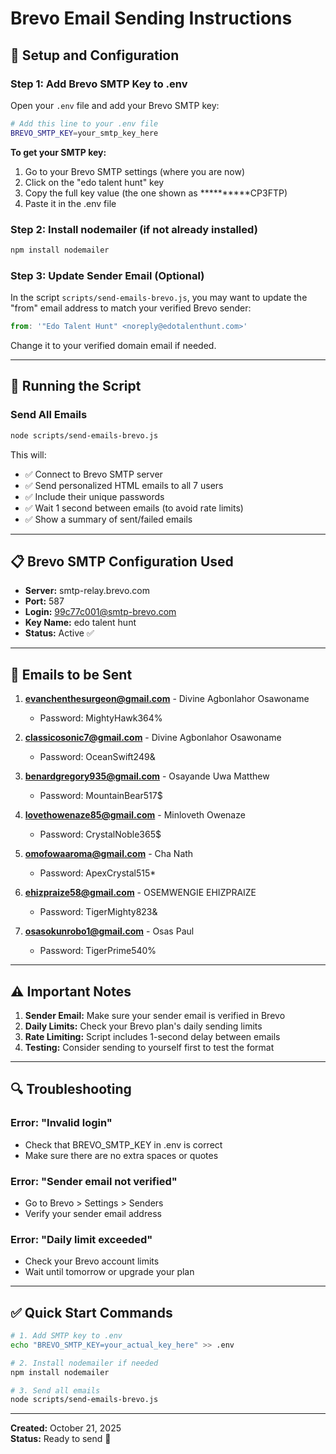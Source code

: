 # Brevo Email Sending Instructions

## 📧 Setup and Configuration

### Step 1: Add Brevo SMTP Key to .env

Open your `.env` file and add your Brevo SMTP key:

```bash
# Add this line to your .env file
BREVO_SMTP_KEY=your_smtp_key_here
```

**To get your SMTP key:**
1. Go to your Brevo SMTP settings (where you are now)
2. Click on the "edo talent hunt" key
3. Copy the full key value (the one shown as **********CP3FTP)
4. Paste it in the .env file

### Step 2: Install nodemailer (if not already installed)

```bash
npm install nodemailer
```

### Step 3: Update Sender Email (Optional)

In the script `scripts/send-emails-brevo.js`, you may want to update the "from" email address to match your verified Brevo sender:

```javascript
from: '"Edo Talent Hunt" <noreply@edotalenthunt.com>'
```

Change it to your verified domain email if needed.

---

## 🚀 Running the Script

### Send All Emails

```bash
node scripts/send-emails-brevo.js
```

This will:
- ✅ Connect to Brevo SMTP server
- ✅ Send personalized HTML emails to all 7 users
- ✅ Include their unique passwords
- ✅ Wait 1 second between emails (to avoid rate limits)
- ✅ Show a summary of sent/failed emails

---

## 📋 Brevo SMTP Configuration Used

- **Server:** smtp-relay.brevo.com
- **Port:** 587
- **Login:** 99c77c001@smtp-brevo.com
- **Key Name:** edo talent hunt
- **Status:** Active ✅

---

## 📧 Emails to be Sent

1. **evanchenthesurgeon@gmail.com** - Divine Agbonlahor Osawoname
   - Password: MightyHawk364%

2. **classicosonic7@gmail.com** - Divine Agbonlahor Osawoname
   - Password: OceanSwift249&

3. **benardgregory935@gmail.com** - Osayande Uwa Matthew
   - Password: MountainBear517$

4. **lovethowenaze85@gmail.com** - Minloveth Owenaze
   - Password: CrystalNoble365$

5. **omofowaaroma@gmail.com** - Cha Nath
   - Password: ApexCrystal515*

6. **ehizpraize58@gmail.com** - OSEMWENGIE EHIZPRAIZE
   - Password: TigerMighty823&

7. **osasokunrobo1@gmail.com** - Osas Paul
   - Password: TigerPrime540%

---

## ⚠️ Important Notes

1. **Sender Email:** Make sure your sender email is verified in Brevo
2. **Daily Limits:** Check your Brevo plan's daily sending limits
3. **Rate Limiting:** Script includes 1-second delay between emails
4. **Testing:** Consider sending to yourself first to test the format

---

## 🔍 Troubleshooting

### Error: "Invalid login"
- Check that BREVO_SMTP_KEY in .env is correct
- Make sure there are no extra spaces or quotes

### Error: "Sender email not verified"
- Go to Brevo > Settings > Senders
- Verify your sender email address

### Error: "Daily limit exceeded"
- Check your Brevo account limits
- Wait until tomorrow or upgrade your plan

---

## ✅ Quick Start Commands

```bash
# 1. Add SMTP key to .env
echo "BREVO_SMTP_KEY=your_actual_key_here" >> .env

# 2. Install nodemailer if needed
npm install nodemailer

# 3. Send all emails
node scripts/send-emails-brevo.js
```

---

**Created:** October 21, 2025  
**Status:** Ready to send 🚀

